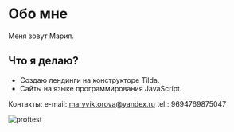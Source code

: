 # Обо мне
Меня зовут Мария.

## Что я делаю?
- Создаю лендинги на конструкторе Tilda.
- Сайты на языке программирования JavaScript.

Контакты: 
e-mail: maryviktorova@yandex.ru
tel.: 9694769875047

![proftest](https://github.com/MariaMartyanova/MySite/assets/143493170/2d351d5f-1c95-4b99-8f18-f03d44c9bae8)

